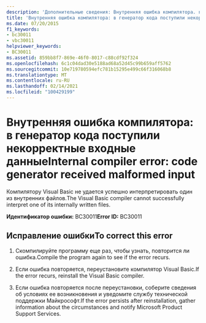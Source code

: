 ```yaml
---
description: 'Дополнительные сведения: Внутренняя ошибка компилятора. генератор кода получил неправильно сформированные входные данные'
title: 'Внутренняя ошибка компилятора: в генератор кода поступили некорректные входные данные'
ms.date: 07/20/2015
f1_keywords:
- bc30011
- vbc30011
helpviewer_keywords:
- BC30011
ms.assetid: 859bb8f7-869e-46f0-8017-c88cdf92f324
ms.openlocfilehash: 6c1c04dad30e5188ad68a52d45c99b659aff5762
ms.sourcegitcommit: 10e719780594efc781b15295e499c66f316068b8
ms.translationtype: MT
ms.contentlocale: ru-RU
ms.lasthandoff: 02/14/2021
ms.locfileid: "100429199"
---
```

# <a name="internal-compiler-error-code-generator-received-malformed-input"></a><span data-ttu-id="2b426-103">Внутренняя ошибка компилятора: в генератор кода поступили некорректные входные данные</span><span class="sxs-lookup"><span data-stu-id="2b426-103">Internal compiler error: code generator received malformed input</span></span>

<span data-ttu-id="2b426-104">Компилятору Visual Basic не удается успешно интерпретировать один из внутренних файлов.</span><span class="sxs-lookup"><span data-stu-id="2b426-104">The Visual Basic compiler cannot successfully interpret one of its internally written files.</span></span>  
  
 <span data-ttu-id="2b426-105">**Идентификатор ошибки:** BC30011</span><span class="sxs-lookup"><span data-stu-id="2b426-105">**Error ID:** BC30011</span></span>  
  
## <a name="to-correct-this-error"></a><span data-ttu-id="2b426-106">Исправление ошибки</span><span class="sxs-lookup"><span data-stu-id="2b426-106">To correct this error</span></span>  
  
1. <span data-ttu-id="2b426-107">Скомпилируйте программу еще раз, чтобы узнать, повторится ли ошибка.</span><span class="sxs-lookup"><span data-stu-id="2b426-107">Compile the program again to see if the error recurs.</span></span>  
  
2. <span data-ttu-id="2b426-108">Если ошибка повторяется, переустановите компилятор Visual Basic.</span><span class="sxs-lookup"><span data-stu-id="2b426-108">If the error recurs, reinstall the Visual Basic compiler.</span></span>  
  
3. <span data-ttu-id="2b426-109">Если ошибка повторяется после переустановки, соберите сведения об условиях ее возникновения и уведомите службу технической поддержки Майкрософт.</span><span class="sxs-lookup"><span data-stu-id="2b426-109">If the error persists after reinstallation, gather information about the circumstances and notify Microsoft Product Support Services.</span></span>  
